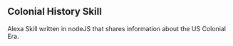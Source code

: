Colonial History Skill
----------------------

Alexa Skill written in nodeJS that shares information about the US Colonial Era.
